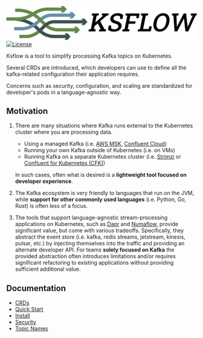![Ksflow](images/ksflow-logo-3800x670-transparent.png)
[![License](https://img.shields.io/badge/License-Apache%202.0-blue.svg)](https://opensource.org/licenses/Apache-2.0)

Ksflow is a tool to simplify processing Kafka topics on Kubernetes.

Several CRDs are introduced, which developers can use to define all the kafka-related configuration their application requires.

Concerns such as security, configuration, and scaling are standardized for developer's pods in a language-agnostic way.

## Motivation

1. There are many situations where Kafka runs external to the Kubernetes cluster where you are processing data.
   * Using a managed Kafka (i.e. [AWS MSK](https://aws.amazon.com/msk/), [Confluent Cloud](https://www.confluent.io/confluent-cloud/))
   * Running your own Kafka outside of Kubernetes (i.e. on VMs)
   * Running Kafka on a separate Kubernetes cluster (i.e. [Strimzi](https://strimzi.io/) or [Confluent for Kubernetes (CFK)](https://docs.confluent.io/operator/current/overview.html))
   
   In such cases, often what is desired is a **lightweight tool focused on developer experience**.
2. The Kafka ecosystem is very friendly to languages that run on the JVM, while **support for other commonly used languages**
(i.e. Python, Go, Rust) is often less of a focus.
3. The tools that support language-agnostic stream-processing applications on Kubernetes, such as [Dapr](https://github.com/dapr/dapr) and [Numaflow](https://github.com/numaproj/numaflow),
provide significant value, but come with various tradeoffs. Specifically, they abstract the event store
(i.e. kafka, redis streams, jetstream, kinesis, pulsar, etc.) by injecting themselves into the traffic and providing an
alternate developer API. For teams **solely focused on Kafka** the provided abstraction often introduces limitations
and/or requires significant refactoring to existing applications without providing sufficient additional value.

## Documentation
- [CRDs](./docs/crds.md)
- [Quick Start](./docs/quick-start.md)
- [Install](./docs/install.md)
- [Security](./docs/security.md)
- [Topic Names](./docs/topic-names.md)
